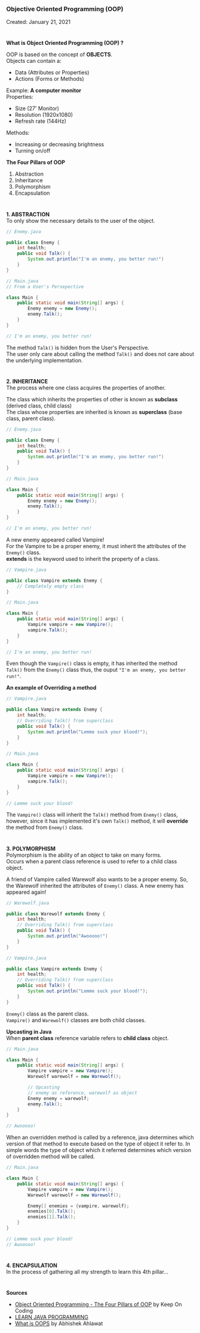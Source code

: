 ### **Objective Oriented Programming (OOP)**
Created: January 21, 2021
#

**What is Object Oriented Programming (OOP) ?**<br>

OOP is based on the concept of **OBJECTS**.<br>
Objects can contain a:
- Data (Attributes or Properties)
- Actions (Forms or Methods)

Example: **A computer monitor**<br>
Properties:  
- Size (27' Monitor)
- Resolution (1920x1080)
- Refresh rate (144Hz)

Methods:
- Increasing or decreasing brightness
- Turning on/off

**The Four Pillars of OOP**
1. Abstraction
2. Inheritance
3. Polymorphism
4. Encapsulation

#
**1. ABSTRACTION**<br>
To only show the necessary details to the user of the object.<br>

```java
// Enemy.java

public class Enemy {
    int health;
    public void Talk() {
        System.out.println("I'm an enemy, you better run!")
    }
}
```

```java
// Main.java
// From a User's Persepective

class Main {
    public static void main(String[] args) {
        Enemy enemy = new Enemy();
        enemy.Talk();
    }
}

// I'm an enemy, you better run!
```

The method `Talk()` is hidden from the User's Perspective.<br> 
The user only care about calling the method `Talk()` and does not care about the underlying implementation.

# 
**2. INHERITANCE**<br>
The process where one class acquires the properties of another.<br>

The class which inherits the properties of other is known as **subclass** (derived class, child class)<br>
The class whose properties are inherited is known as **superclass** (base class, parent class).

```java
// Enemy.java

public class Enemy {
    int health;
    public void Talk() {
        System.out.println("I'm an enemy, you better run!")
    }
}
```

```java
// Main.java

class Main {
    public static void main(String[] args) {
        Enemy enemy = new Enemy();
        enemy.Talk();
    }
}

// I'm an enemy, you better run!
```

A new enemy appeared called Vampire!<br>
For the Vampire to be a proper enemy, it must inherit the attributes of the `Enemy()` class.<br>
**extends** is the keyword used to inherit the property of a class. 

```java
// Vampire.java

public class Vampire extends Enemy {
    // Completely empty class
}
```

```java
// Main.java

class Main {
    public static void main(String[] args) {
        Vampire vampire = new Vampire();
        vampire.Talk();
    }
}

// I'm an enemy, you better run!
```

Even though the `Vampire()` class is empty, it has inherited the method `Talk()` from the `Enemy()` class thus, the ouput `"I'm an enemy, you better run!"`.<br>

**An example of Overriding a method**
```java
// Vampire.java

public class Vampire extends Enemy {
    int health;
    // Overriding Talk() from superclass
    public void Talk() {
        System.out.println("Lemme suck your blood!");
    }
}
```

```java
// Main.java

class Main {
    public static void main(String[] args) {
        Vampire vampire = new Vampire();
        vampire.Talk();
    }
}

// Lemme suck your blood!
```

The `Vampire()` class will inherit the `Talk()` method from `Enemy()` class, however, since it has implemented it's own `Talk()` method, it will **override** the method from `Enemy()` class.

#
**3. POLYMORPHISM**<br>
Polymorphism is the ability of an object to take on many forms.<br>
Occurs when a parent class reference is used to refer to a child class object.

A friend of Vampire called Warewolf also wants to be a proper enemy. So, the Warewolf inherited the attributes of `Enemy()` class. A new enemy has appeared again!

```java
// Warewolf.java

public class Warewolf extends Enemy {
    int health;
    // Overriding Talk() from superclass
    public void Talk() {
        System.out.println("Awooooo!")
    }
}
```

```java
// Vampire.java

public class Vampire extends Enemy {
    int health;
    // Overriding Talk() from superclass
    public void Talk() {
        System.out.println("Lemme suck your blood!");
    }
}
```

`Enemy()` class as the parent class.<br>
`Vampire()` and `Warewolf()` classes are both child classes.

**Upcasting in Java**<br>
When **parent class** reference variable refers to **child class** object.

```java
// Main.java

class Main {
    public static void main(String[] args) {
        Vampire vampire = new Vampire();
        Warewolf warewolf = new Warewolf();

        // Upcasting
        // enemy as reference, warewolf as object
        Enemy enemy = warewolf;
        enemy.Talk();
    }
}

// Awooooo!
```

When an overridden method is called by a reference, java determines which version of that method to execute based on the type of object it refer to. In simple words the type of object which it referred determines which version of overridden method will be called.

```java
// Main.java

class Main {
    public static void main(String[] args) {
        Vampire vampire = new Vampire();
        Warewolf warewolf = new Warewolf();

        Enemy[] enemies = {vampire, warewolf};
        enemies[0].Talk();
        enemies[1].Talk();
    }
}

// Lemme suck your blood!
// Awooooo!
```

#
**4. ENCAPSULATION**<br>
In the process of gathering all my strength to learn this 4th pillar...

#
**Sources**<br>
- [Object Oriented Programming - The Four Pillars of OOP](https://youtu.be/1ONhXmQuWP8) by Keep On Coding
- [LEARN JAVA PROGRAMMING](https://www.tutorialspoint.com/java/index.htm)
- [What is OOPS](https://www.studytonight.com/java/object-and-classes.php) by Abhishek Ahlawat